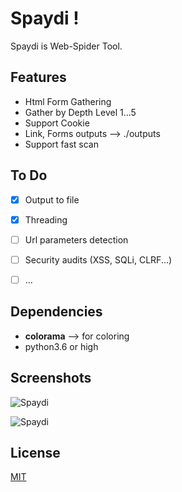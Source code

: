 # Spaydi !

Spaydi is Web-Spider Tool.

## Features

- Html Form Gathering
- Gather by Depth Level 1...5
- Support Cookie
- Link, Forms outputs --> ./outputs
- Support fast scan

## To Do
- [x] Output to file
- [x] Threading
- [ ] Url parameters detection
- [ ] Security audits (XSS, SQLi, CLRF...)
- [ ] ...


## Dependencies

- **colorama**  --> for coloring
- python3.6 or high

## Screenshots

![Spaydi](https://raw.githubusercontent.com/OguzBey/Spaydi/master/screens/spaydi-1-1.png )

![Spaydi](https://raw.githubusercontent.com/OguzBey/Spaydi/master/screens/spaydi-2.png )

## License
[MIT](https://github.com/OguzBey/Spaydi/blob/master/LICENSE)
